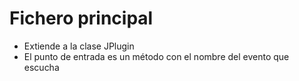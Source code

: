 # Fichero principal
- Extiende a la clase JPlugin
- El punto de entrada es un método con el nombre del evento que escucha
